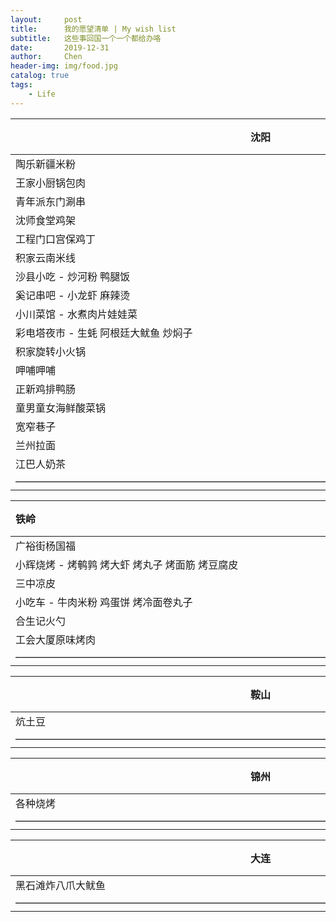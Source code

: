 ```yaml
---
layout:     post
title:      我的愿望清单 | My wish list 
subtitle:   这些事回国一个一个都给办咯
date:       2019-12-31
author:     Chen
header-img: img/food.jpg
catalog: true
tags:
    - Life
---
```


| 沈阳                                              | 打卡 |
| ------------------------------------------------- | ---- |
| 陶乐新疆米粉                                      |      |
| 王家小厨锅包肉                                    |      |
| 青年派东门涮串                                    |      |
| 沈师食堂鸡架                                      |      |
| 工程门口宫保鸡丁                                  |      |
| 积家云南米线                                      |      |
| 沙县小吃 - 炒河粉 鸭腿饭                          |      |
| 奚记串吧 - 小龙虾 麻辣烫                          |      |
| 小川菜馆 - 水煮肉片娃娃菜                         |      |
| 彩电塔夜市 - 生蚝 阿根廷大鱿鱼 炒焖子             |      |
| 积家旋转小火锅                                    |      |
| 呷哺呷哺                                          |      |
| 正新鸡排鸭肠                                      |      |
| 童男童女海鲜酸菜锅                                |      |
| 宽窄巷子                                          |      |
| 兰州拉面                                          |      |
| 江巴人奶茶                                        |      |
| ————————————————————————————————————————————————— |      |



| 铁岭                                              | 打卡 |
| :------------------------------------------------ | ---- |
| 广裕街杨国福                                      |      |
| 小辉烧烤 - 烤鹌鹑 烤大虾 烤丸子 烤面筋 烤豆腐皮   |      |
| 三中凉皮                                          |      |
| 小吃车 - 牛肉米粉 鸡蛋饼 烤冷面卷丸子             |      |
| 合生记火勺                                        |      |
| 工会大厦原味烤肉                                  |      |
| ————————————————————————————————————————————————— |      |



| 鞍山                                              | 打卡 |
| ------------------------------------------------- | ---- |
| 炕土豆                                            |      |
| ————————————————————————————————————————————————— |      |

| 锦州                                              | 打卡 |
| ------------------------------------------------- | ---- |
| 各种烧烤                                          |      |
| ————————————————————————————————————————————————— |      |



| 大连                                              | 打卡 |
| ------------------------------------------------- | ---- |
| 黑石滩炸八爪大鱿鱼                                |      |
| ————————————————————————————————————————————————— |      |





